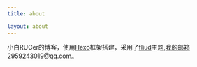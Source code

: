 ```yaml
---
title: about

layout: about
---
```


小白RUCer的博客，使用[Hexo](https://hexo.io/zh-cn/docs/)框架搭建，采用了[fliud](https://hexo.fluid-dev.com/docs/start/#%E4%B8%BB%E9%A2%98%E7%AE%80%E4%BB%8B)主题,我的邮箱2959243019@qq.com。
